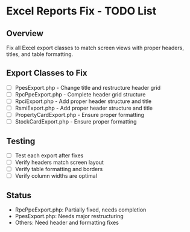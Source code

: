 # Excel Reports Fix - TODO List

## Overview
Fix all Excel export classes to match screen views with proper headers, titles, and table formatting.

## Export Classes to Fix
- [ ] PpesExport.php - Change title and restructure header grid
- [ ] RpcPpeExport.php - Complete header grid structure
- [ ] RpciExport.php - Add proper header structure and title
- [ ] RsmiExport.php - Add proper header structure and title
- [ ] PropertyCardExport.php - Ensure proper formatting
- [ ] StockCardExport.php - Ensure proper formatting

## Testing
- [ ] Test each export after fixes
- [ ] Verify headers match screen layout
- [ ] Verify table formatting and borders
- [ ] Verify column widths are optimal

## Status
- RpcPpeExport.php: Partially fixed, needs completion
- PpesExport.php: Needs major restructuring
- Others: Need header and formatting fixes
